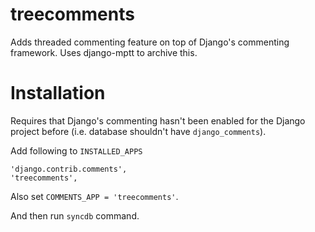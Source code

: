 treecomments
============

Adds threaded commenting feature on top of Django's commenting framework. Uses
django-mptt to archive this.


Installation
============

Requires that Django's commenting hasn't been enabled for the Django project
before (i.e. database shouldn't have ``django_comments``).

Add following to ``INSTALLED_APPS``

```
'django.contrib.comments',
'treecomments',
```

Also set ``COMMENTS_APP = 'treecomments'``.

And then run ``syncdb`` command.
